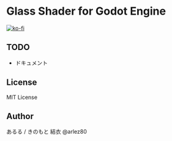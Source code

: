 # Glass Shader for Godot Engine

[![ko-fi](https://ko-fi.com/img/githubbutton_sm.svg)](https://ko-fi.com/E1E44AWTA)

## TODO

* ドキュメント

## License

MIT License

## Author

あるる / きのもと 結衣 @arlez80
